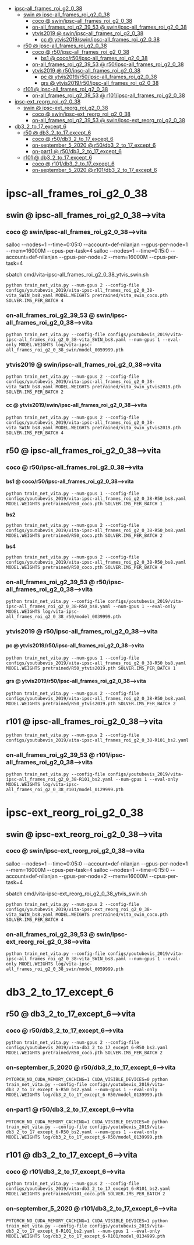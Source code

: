 <!-- MarkdownTOC -->

- [ipsc-all_frames_roi_g2_0_38](#ipsc_all_frames_roi_g2_0_38_)
    - [swin       @ ipsc-all_frames_roi_g2_0_38](#swin___ipsc_all_frames_roi_g2_0_3_8_)
        - [coco       @ swin/ipsc-all_frames_roi_g2_0_38](#coco___swin_ipsc_all_frames_roi_g2_0_38_)
        - [on-all_frames_roi_g2_39_53       @ swin/ipsc-all_frames_roi_g2_0_38](#on_all_frames_roi_g2_39_53___swin_ipsc_all_frames_roi_g2_0_38_)
        - [ytvis2019       @ swin/ipsc-all_frames_roi_g2_0_38](#ytvis2019___swin_ipsc_all_frames_roi_g2_0_38_)
            - [cc       @ ytvis2019/swin/ipsc-all_frames_roi_g2_0_38](#cc___ytvis2019_swin_ipsc_all_frames_roi_g2_0_38_)
    - [r50       @ ipsc-all_frames_roi_g2_0_38](#r50___ipsc_all_frames_roi_g2_0_3_8_)
        - [coco       @ r50/ipsc-all_frames_roi_g2_0_38](#coco___r50_ipsc_all_frames_roi_g2_0_3_8_)
            - [bs1       @ coco/r50/ipsc-all_frames_roi_g2_0_38](#bs1___coco_r50_ipsc_all_frames_roi_g2_0_38_)
        - [on-all_frames_roi_g2_39_53       @ r50/ipsc-all_frames_roi_g2_0_38](#on_all_frames_roi_g2_39_53___r50_ipsc_all_frames_roi_g2_0_3_8_)
        - [ytvis2019       @ r50/ipsc-all_frames_roi_g2_0_38](#ytvis2019___r50_ipsc_all_frames_roi_g2_0_3_8_)
            - [pc       @ ytvis2019/r50/ipsc-all_frames_roi_g2_0_38](#pc___ytvis2019_r50_ipsc_all_frames_roi_g2_0_3_8_)
            - [grs       @ ytvis2019/r50/ipsc-all_frames_roi_g2_0_38](#grs___ytvis2019_r50_ipsc_all_frames_roi_g2_0_3_8_)
    - [r101       @ ipsc-all_frames_roi_g2_0_38](#r101___ipsc_all_frames_roi_g2_0_3_8_)
        - [on-all_frames_roi_g2_39_53       @ r101/ipsc-all_frames_roi_g2_0_38](#on_all_frames_roi_g2_39_53___r101_ipsc_all_frames_roi_g2_0_38_)
- [ipsc-ext_reorg_roi_g2_0_38](#ipsc_ext_reorg_roi_g2_0_3_8_)
    - [swin       @ ipsc-ext_reorg_roi_g2_0_38](#swin___ipsc_ext_reorg_roi_g2_0_38_)
        - [coco       @ swin/ipsc-ext_reorg_roi_g2_0_38](#coco___swin_ipsc_ext_reorg_roi_g2_0_3_8_)
        - [on-all_frames_roi_g2_39_53       @ swin/ipsc-ext_reorg_roi_g2_0_38](#on_all_frames_roi_g2_39_53___swin_ipsc_ext_reorg_roi_g2_0_3_8_)
- [db3_2_to_17_except_6](#db3_2_to_17_except_6_)
    - [r50       @ db3_2_to_17_except_6](#r50___db3_2_to_17_except_6_)
        - [coco       @ r50/db3_2_to_17_except_6](#coco___r50_db3_2_to_17_except_6_)
        - [on-september_5_2020       @ r50/db3_2_to_17_except_6](#on_september_5_2020___r50_db3_2_to_17_except_6_)
        - [on-part1       @ r50/db3_2_to_17_except_6](#on_part1___r50_db3_2_to_17_except_6_)
    - [r101       @ db3_2_to_17_except_6](#r101___db3_2_to_17_except_6_)
        - [coco       @ r101/db3_2_to_17_except_6](#coco___r101_db3_2_to_17_except_6_)
        - [on-september_5_2020       @ r101/db3_2_to_17_except_6](#on_september_5_2020___r101_db3_2_to_17_except_6_)

<!-- /MarkdownTOC -->

<a id="ipsc_all_frames_roi_g2_0_38_"></a>
# ipsc-all_frames_roi_g2_0_38

<a id="swin___ipsc_all_frames_roi_g2_0_3_8_"></a>
## swin       @ ipsc-all_frames_roi_g2_0_38-->vita

<a id="coco___swin_ipsc_all_frames_roi_g2_0_38_"></a>
### coco       @ swin/ipsc-all_frames_roi_g2_0_38-->vita
salloc --nodes=1 --time=0:05:0 --account=def-nilanjan --gpus-per-node=1 --mem=16000M --cpus-per-task=4
salloc --nodes=1 --time=0:15:0 --account=def-nilanjan --gpus-per-node=2 --mem=16000M --cpus-per-task=4

sbatch cmd/vita-ipsc-all_frames_roi_g2_0_38_ytvis_swin.sh

```
python train_net_vita.py --num-gpus 2 --config-file configs/youtubevis_2019/vita-ipsc-all_frames_roi_g2_0_38-vita_SWIN_bs8.yaml MODEL.WEIGHTS pretrained/vita_swin_coco.pth SOLVER.IMS_PER_BATCH 4
```
<a id="on_all_frames_roi_g2_39_53___swin_ipsc_all_frames_roi_g2_0_38_"></a>
### on-all_frames_roi_g2_39_53       @ swin/ipsc-all_frames_roi_g2_0_38-->vita
```
python train_net_vita.py --config-file configs/youtubevis_2019/vita-ipsc-all_frames_roi_g2_0_38-vita_SWIN_bs8.yaml --num-gpus 1 --eval-only MODEL.WEIGHTS log/vita-ipsc-all_frames_roi_g2_0_38_swin/model_0059999.pth
```


<a id="ytvis2019___swin_ipsc_all_frames_roi_g2_0_38_"></a>
### ytvis2019       @ swin/ipsc-all_frames_roi_g2_0_38-->vita
```
python train_net_vita.py --num-gpus 2 --config-file configs/youtubevis_2019/vita-ipsc-all_frames_roi_g2_0_38-vita_SWIN_bs8.yaml MODEL.WEIGHTS pretrained/vita_swin_ytvis2019.pth SOLVER.IMS_PER_BATCH 2
```
<a id="cc___ytvis2019_swin_ipsc_all_frames_roi_g2_0_38_"></a>
#### cc       @ ytvis2019/swin/ipsc-all_frames_roi_g2_0_38-->vita
```
python train_net_vita.py --num-gpus 2 --config-file configs/youtubevis_2019/vita-ipsc-all_frames_roi_g2_0_38-vita_SWIN_bs8.yaml MODEL.WEIGHTS pretrained/vita_swin_ytvis2019.pth SOLVER.IMS_PER_BATCH 4
```
<a id="r50___ipsc_all_frames_roi_g2_0_3_8_"></a>
## r50       @ ipsc-all_frames_roi_g2_0_38-->vita

<a id="coco___r50_ipsc_all_frames_roi_g2_0_3_8_"></a>
### coco       @ r50/ipsc-all_frames_roi_g2_0_38-->vita

<a id="bs1___coco_r50_ipsc_all_frames_roi_g2_0_38_"></a>
#### bs1       @ coco/r50/ipsc-all_frames_roi_g2_0_38-->vita
```
python train_net_vita.py --num-gpus 1 --config-file configs/youtubevis_2019/vita-ipsc-all_frames_roi_g2_0_38-R50_bs8.yaml MODEL.WEIGHTS pretrained/R50_coco.pth SOLVER.IMS_PER_BATCH 1
```
__bs2__  
```
python train_net_vita.py --num-gpus 2 --config-file configs/youtubevis_2019/vita-ipsc-all_frames_roi_g2_0_38-R50_bs8.yaml MODEL.WEIGHTS pretrained/R50_coco.pth SOLVER.IMS_PER_BATCH 2
```
__bs4__   
```
python train_net_vita.py --num-gpus 2 --config-file configs/youtubevis_2019/vita-ipsc-all_frames_roi_g2_0_38-R50_bs8.yaml MODEL.WEIGHTS pretrained/R50_coco.pth SOLVER.IMS_PER_BATCH 4
```
<a id="on_all_frames_roi_g2_39_53___r50_ipsc_all_frames_roi_g2_0_3_8_"></a>
### on-all_frames_roi_g2_39_53       @ r50/ipsc-all_frames_roi_g2_0_38-->vita
```
python train_net_vita.py --config-file configs/youtubevis_2019/vita-ipsc-all_frames_roi_g2_0_38-R50_bs8.yaml --num-gpus 1 --eval-only MODEL.WEIGHTS log/vita-ipsc-all_frames_roi_g2_0_38_r50/model_0039999.pth
```

<a id="ytvis2019___r50_ipsc_all_frames_roi_g2_0_3_8_"></a>
### ytvis2019       @ r50/ipsc-all_frames_roi_g2_0_38-->vita

<a id="pc___ytvis2019_r50_ipsc_all_frames_roi_g2_0_3_8_"></a>
#### pc       @ ytvis2019/r50/ipsc-all_frames_roi_g2_0_38-->vita
```
python train_net_vita.py --num-gpus 1 --config-file configs/youtubevis_2019/vita-ipsc-all_frames_roi_g2_0_38-R50_bs8.yaml MODEL.WEIGHTS pretrained/R50_ytvis2019.pth SOLVER.IMS_PER_BATCH 1
```
<a id="grs___ytvis2019_r50_ipsc_all_frames_roi_g2_0_3_8_"></a>
#### grs       @ ytvis2019/r50/ipsc-all_frames_roi_g2_0_38-->vita
```
python train_net_vita.py --num-gpus 2 --config-file configs/youtubevis_2019/vita-ipsc-all_frames_roi_g2_0_38-R50_bs8.yaml MODEL.WEIGHTS pretrained/R50_ytvis2019.pth SOLVER.IMS_PER_BATCH 2
```
<a id="r101___ipsc_all_frames_roi_g2_0_3_8_"></a>
## r101       @ ipsc-all_frames_roi_g2_0_38-->vita
```
python train_net_vita.py --num-gpus 2 --config-file configs/youtubevis_2019/vita-ipsc-all_frames_roi_g2_0_38-R101_bs2.yaml
```
<a id="on_all_frames_roi_g2_39_53___r101_ipsc_all_frames_roi_g2_0_38_"></a>
### on-all_frames_roi_g2_39_53       @ r101/ipsc-all_frames_roi_g2_0_38-->vita
```
python train_net_vita.py --config-file configs/youtubevis_2019/vita-ipsc-all_frames_roi_g2_0_38-R101_bs2.yaml --num-gpus 1 --eval-only MODEL.WEIGHTS log/vita-ipsc-all_frames_roi_g2_0_38_r101/model_0129999.pth
```
<a id="ipsc_ext_reorg_roi_g2_0_3_8_"></a>
# ipsc-ext_reorg_roi_g2_0_38

<a id="swin___ipsc_ext_reorg_roi_g2_0_38_"></a>
## swin       @ ipsc-ext_reorg_roi_g2_0_38-->vita

<a id="coco___swin_ipsc_ext_reorg_roi_g2_0_3_8_"></a>
### coco       @ swin/ipsc-ext_reorg_roi_g2_0_38-->vita
salloc --nodes=1 --time=0:05:0 --account=def-nilanjan --gpus-per-node=1 --mem=16000M --cpus-per-task=4
salloc --nodes=1 --time=0:15:0 --account=def-nilanjan --gpus-per-node=2 --mem=16000M --cpus-per-task=4

sbatch cmd/vita-ipsc-ext_reorg_roi_g2_0_38_ytvis_swin.sh

```
python train_net_vita.py --num-gpus 2 --config-file configs/youtubevis_2019/vita-ipsc-ext_reorg_roi_g2_0_38-vita_SWIN_bs8.yaml MODEL.WEIGHTS pretrained/vita_swin_coco.pth SOLVER.IMS_PER_BATCH 4
```
<a id="on_all_frames_roi_g2_39_53___swin_ipsc_ext_reorg_roi_g2_0_3_8_"></a>
### on-all_frames_roi_g2_39_53       @ swin/ipsc-ext_reorg_roi_g2_0_38-->vita
```
python train_net_vita.py --config-file configs/youtubevis_2019/vita-ipsc-all_frames_roi_g2_0_38-vita_SWIN_bs8.yaml --num-gpus 1 --eval-only MODEL.WEIGHTS log/vita-ipsc-all_frames_roi_g2_0_38_swin/model_0059999.pth
```


<a id="db3_2_to_17_except_6_"></a>
# db3_2_to_17_except_6
<a id="r50___db3_2_to_17_except_6_"></a>
## r50       @ db3_2_to_17_except_6-->vita

<a id="coco___r50_db3_2_to_17_except_6_"></a>
### coco       @ r50/db3_2_to_17_except_6-->vita
```
python train_net_vita.py --num-gpus 2 --config-file configs/youtubevis_2019/vita-db3_2_to_17_except_6-R50_bs2.yaml MODEL.WEIGHTS pretrained/R50_coco.pth SOLVER.IMS_PER_BATCH 2
```

<a id="on_september_5_2020___r50_db3_2_to_17_except_6_"></a>
### on-september_5_2020       @ r50/db3_2_to_17_except_6-->vita
```
PYTORCH_NO_CUDA_MEMORY_CACHING=1 CUDA_VISIBLE_DEVICES=0 python train_net_vita.py --config-file configs/youtubevis_2019/vita-db3_2_to_17_except_6-R50_bs2.yaml --num-gpus 1 --eval-only MODEL.WEIGHTS log/db3_2_to_17_except_6-R50/model_0139999.pth
```

<a id="on_part1___r50_db3_2_to_17_except_6_"></a>
### on-part1       @ r50/db3_2_to_17_except_6-->vita
```
PYTORCH_NO_CUDA_MEMORY_CACHING=1 CUDA_VISIBLE_DEVICES=0 python train_net_vita.py --config-file configs/youtubevis_2019/vita-db3_2_to_17_except_6-R50_bs2.yaml --num-gpus 1 --eval-only MODEL.WEIGHTS log/db3_2_to_17_except_6-R50/model_0139999.pth
```

<a id="r101___db3_2_to_17_except_6_"></a>
## r101       @ db3_2_to_17_except_6-->vita

<a id="coco___r101_db3_2_to_17_except_6_"></a>
### coco       @ r101/db3_2_to_17_except_6-->vita
```
python train_net_vita.py --num-gpus 2 --config-file configs/youtubevis_2019/vita-db3_2_to_17_except_6-R101_bs2.yaml MODEL.WEIGHTS pretrained/R101_coco.pth SOLVER.IMS_PER_BATCH 2
```

<a id="on_september_5_2020___r101_db3_2_to_17_except_6_"></a>
### on-september_5_2020       @ r101/db3_2_to_17_except_6-->vita
```
PYTORCH_NO_CUDA_MEMORY_CACHING=1 CUDA_VISIBLE_DEVICES=1 python train_net_vita.py --config-file configs/youtubevis_2019/vita-db3_2_to_17_except_6-R101_bs2.yaml --num-gpus 1 --eval-only MODEL.WEIGHTS log/db3_2_to_17_except_6-R101/model_0134999.pth
```













